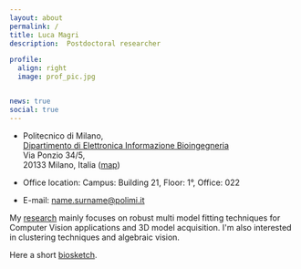 ```yaml
---
layout: about
permalink: /
title: Luca Magri
description:  Postdoctoral researcher

profile:
  align: right
  image: prof_pic.jpg


news: true
social: true
---
```


* Politecnico di Milano, <br> <a href="https://www.deib.polimi.it/ita/home">Dipartimento di Elettronica Informazione Bioingegneria</a> <br>
Via Ponzio 34/5,<br>
20133 Milano, Italia ([map](https://www.deib.polimi.it/eng/how-to-reach-us))

* Office location: Campus: Building 21, Floor: 1°, Office: 022

* E-mail: name.surname@polimi.it

My [research][research] mainly focuses on robust multi model fitting techniques for Computer Vision applications and 3D model acquisition. I'm also interested in clustering techniques and algebraic vision.


Here a short [biosketch][bio].

[bio]:/bio/
[research]:/projects/